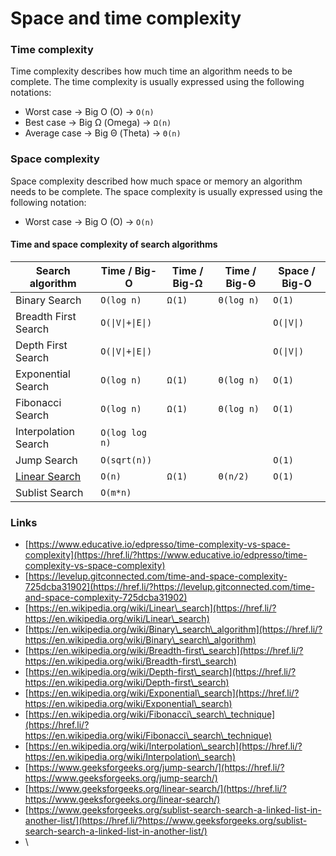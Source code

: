# Space and time complexity

### Time complexity

Time complexity describes how much time an algorithm needs to be complete. The time complexity is usually expressed using the following notations:

* Worst case → Big O (O) → `O(n)`
* Best case → Big Ω (Omega) -> `Ω(n)`
* Average case → Big Θ (Theta) -> `Θ(n)`

### Space complexity

Space complexity described how much space or memory an algorithm needs to be complete. The space complexity is usually expressed using the following notation:

* Worst case → Big O (O) → `O(n)`

#### Time and space complexity of search algorithms

| Search algorithm                                                                                     | Time / Big-O     | Time / Big-Ω | Time / Big-Θ | Space / Big-O |
| ---------------------------------------------------------------------------------------------------- | ---------------- | ------------ | ------------ | ------------- |
| Binary Search                                                                                        | `O(log n)`       | `Ω(1)`       | `Θ(log n)`   | `O(1)`        |
| Breadth First Search                                                                                 | `O(\|V\|+\|E\|)` |              |              | `O(\|V\|)`    |
| Depth First Search                                                                                   | `O(\|V\|+\|E\|)` |              |              | `O(\|V\|)`    |
| Exponential Search                                                                                   | `O(log n)`       | `Ω(1)`       | `Θ(log n)`   | `O(1)`        |
| Fibonacci Search                                                                                     | `O(log n)`       | `Ω(1)`       | `Θ(log n)`   | `O(1)`        |
| Interpolation Search                                                                                 | `O(log log n)`   |              |              |               |
| Jump Search                                                                                          | `O(sqrt(n))`     |              |              | `O(1)`        |
| [Linear Search](https://codenex.wordpress.com/2021/01/24/developer-toolbox-%E2%86%92-linear-search/) | `O(n)`           | `Ω(1)`       | `Θ(n/2)`     | `O(1)`        |
| Sublist Search                                                                                       | `O(m*n)`         |              |              |               |

### Links

* [https://www.educative.io/edpresso/time-complexity-vs-space-complexity](https://href.li/?https://www.educative.io/edpresso/time-complexity-vs-space-complexity)
* [https://levelup.gitconnected.com/time-and-space-complexity-725dcba31902](https://href.li/?https://levelup.gitconnected.com/time-and-space-complexity-725dcba31902)
* [https://en.wikipedia.org/wiki/Linear\_search](https://href.li/?https://en.wikipedia.org/wiki/Linear\_search)
* [https://en.wikipedia.org/wiki/Binary\_search\_algorithm](https://href.li/?https://en.wikipedia.org/wiki/Binary\_search\_algorithm)
* [https://en.wikipedia.org/wiki/Breadth-first\_search](https://href.li/?https://en.wikipedia.org/wiki/Breadth-first\_search)
* [https://en.wikipedia.org/wiki/Depth-first\_search](https://href.li/?https://en.wikipedia.org/wiki/Depth-first\_search)
* [https://en.wikipedia.org/wiki/Exponential\_search](https://href.li/?https://en.wikipedia.org/wiki/Exponential\_search)
* [https://en.wikipedia.org/wiki/Fibonacci\_search\_technique](https://href.li/?https://en.wikipedia.org/wiki/Fibonacci\_search\_technique)
* [https://en.wikipedia.org/wiki/Interpolation\_search](https://href.li/?https://en.wikipedia.org/wiki/Interpolation\_search)
* [https://www.geeksforgeeks.org/jump-search/](https://href.li/?https://www.geeksforgeeks.org/jump-search/)
* [https://www.geeksforgeeks.org/linear-search/](https://href.li/?https://www.geeksforgeeks.org/linear-search/)
* [https://www.geeksforgeeks.org/sublist-search-search-a-linked-list-in-another-list/](https://href.li/?https://www.geeksforgeeks.org/sublist-search-search-a-linked-list-in-another-list/)
* \

